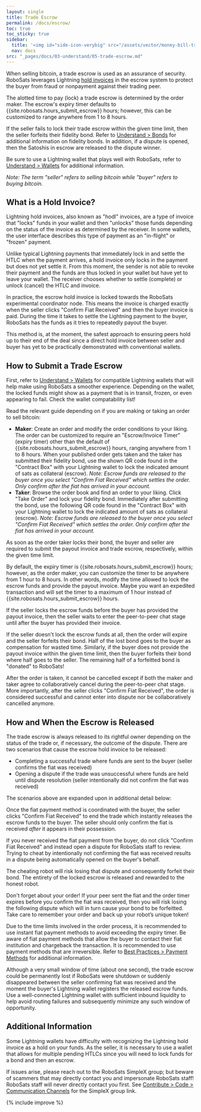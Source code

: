 ```yaml
---
layout: single
title: Trade Escrow
permalink: /docs/escrow/
toc: true
toc_sticky: true
sidebar:
  title: '<img id="side-icon-verybig" src="/assets/vector/money-bill-transfer.svg"/>Escrow'
  nav: docs
src: "_pages/docs/03-understand/05-trade-escrow.md"
---
```


When selling bitcoin, a trade escrow is used as an assurance of security. RoboSats leverages Lightning [hold invoices](https://github.com/lightningnetwork/lnd/pull/2022) in the escrow system to protect the buyer from fraud or nonpayment against their trading peer.

The alotted time to pay (lock) a trade escrow is determined by the order maker. The escrow's expiry timer defaults to {{site.robosats.hours_submit_escrow}} hours; however, this can be customized to range anywhere from 1 to 8 hours.

If the seller fails to lock their trade escrow within the given time limit, then the seller forfeits their fidelity bond. Refer to [Understand > Bonds](https://learn.robosats.com/docs/bonds/) for additional information on fidelity bonds. In addition, if a dispute is opened, then the Satoshis in escrow are released to the dispute winner.

Be sure to use a Lightning wallet that plays well with RoboSats, refer to [Understand > Wallets](https://learn.robosats.com/docs/wallets/) for additional information.

*Note: The term "seller" refers to selling bitcoin while "buyer" refers to buying bitcoin.*

## **What is a Hold Invoice?**

Lightning hold invoices, also known as "hodl" invoices, are a type of invoice that "locks" funds in your wallet and then "unlocks" those funds depending on the status of the invoice as determined by the receiver. In some wallets, the user interface describes this type of payment as an "in-flight" or "frozen" payment.

Unlike typical Lightning payments that immediately lock in and settle the HTLC when the payment arrives, a hold invoice only locks in the payment but does not yet settle it. From this moment, the sender is not able to revoke their payment and the funds are thus locked in your wallet but have yet to leave your wallet. The receiver chooses whether to settle (complete) or unlock (cancel) the HTLC and invoice.

In practice, the escrow hold invoice is locked towards the RoboSats experimental coordinator node. This means the invoice is charged exactly when the seller clicks "Confirm Fiat Received" and then the buyer invoice is paid. During the time it takes to settle the Lightning payment to the buyer, RoboSats has the funds as it tries to repeatedly payout the buyer.

This method is, at the moment, the safest approach to ensuring peers hold up to their end of the deal since a direct hold invoice between seller and buyer has yet to be practically demonstrated with conventional wallets.

## **How to Submit a Trade Escrow**

First, refer to [Understand > Wallets](https://learn.robosats.com/docs/wallets/) for compatible Lightning wallets that will help make using RoboSats a smoother experience. Depending on the wallet, the locked funds might show as a payment that is in transit, frozen, or even appearing to fail. Check the wallet compatability list!

Read the relevant guide depending on if you are making or taking an order to sell bitcoin:
* **Maker**: Create an order and modify the order conditions to your liking. The order can be customized to require an "Escrow/Invoice Timer" (expiry timer) other than the default of {{site.robosats.hours_submit_escrow}} hours, ranging anywhere from 1 to 8 hours. When your published order gets taken and the taker has submitted their fidelity bond, use the shown QR code found in the "Contract Box" with your Lightning wallet to lock the indicated amount of sats as collateral (escrow). *Note: Escrow funds are released to the buyer once you select "Confirm Fiat Received" which settles the order. Only confirm after the fiat has arrived in your account.*
* **Taker**: Browse the order book and find an order to your liking. Click "Take Order" and lock your fidelity bond. Immediately after submitting the bond, use the following QR code found in the "Contract Box" with your Lightning wallet to lock the indicated amount of sats as collateral (escrow). *Note: Escrow funds are released to the buyer once you select "Confirm Fiat Received" which settles the order. Only confirm after the fiat has arrived in your account.*

As soon as the order taker locks their bond, the buyer and seller are required to submit the payout invoice and trade escrow, respectively, within the given time limit.

By default, the expiry timer is {{site.robosats.hours_submit_escrow}} hours; however, as the order maker, you can customize the timer to be anywhere from 1 hour to 8 hours. In other words, modify the time allowed to lock the escrow funds and provide the payout invoice. Maybe you want an expedited transaction and will set the timer to a maximum of 1 hour instead of {{site.robosats.hours_submit_escrow}} hours.

If the seller locks the escrow funds before the buyer has provided the payout invoice, then the seller waits to enter the peer-to-peer chat stage until after the buyer has provided their invoice.

If the seller doesn't lock the escrow funds at all, then the order will expire and the seller forfeits their bond. Half of the lost bond goes to the buyer as compensation for wasted time. Similarly, if the buyer does not provide the payout invoice within the given time limit, then the buyer forfeits their bond where half goes to the seller. The remaining half of a forfeitted bond is "donated" to RoboSats!

After the order is taken, it cannot be cancelled except if both the maker and taker agree to collaboratively cancel during the peer-to-peer chat stage. More importantly, after the seller clicks "Confirm Fiat Received", the order is considered successful and cannot enter into dispute nor be collaboratively cancelled anymore.

## **How and When the Escrow is Released**

The trade escrow is always released to its rightful owner depending on the status of the trade or, if necessary, the outcome of the dispute. There are two scenarios that cause the escrow hold invoice to be released:
* Completing a successful trade where funds are sent to the buyer (seller confirms the fiat was received)
* Opening a dispute if the trade was unsuccessful where funds are held until dispute resolution (seller intentionally did not confirm the fiat was received)

The scenarios above are expanded upon in additional detail below:

Once the fiat payment method is coordinated with the buyer, the seller clicks "Confirm Fiat Received" to end the trade which instantly releases the escrow funds to the buyer. The seller should only confirm the fiat is received *after* it appears in their possession.

If you never received the fiat payment from the buyer, do not click "Confirm Fiat Received" and instead open a dispute for RoboSats staff to review. Trying to cheat by intentionally not confirming the fiat was received results in a dispute being automatically opened on the buyer's behalf.

The cheating robot will risk losing that dispute and consequently forfeit their bond. The entirety of the locked escrow is released and rewarded to the honest robot.

Don't forget about your order! If your peer sent the fiat and the order timer expires before you confirm the fiat was received, then you will risk losing the following dispute which will in turn cause your bond to be forfeitted. Take care to remember your order and back up your robot’s unique token!

Due to the time limits involved in the order process, it is recommended to use instant fiat payment methods to avoid exceeding the expiry timer. Be aware of fiat payment methods that allow the buyer to contact their fiat institution and chargeback the transaction. It is recommended to use payment methods that are irreversible. Refer to [Best Practices > Payment Methods](https://learn.robosats.com/docs/payment-methods/) for additional information.

Although a very small window of time (about one second), the trade escrow could be permanently lost if RoboSats were shutdown or suddenly disappeared between the seller confirming fiat was received and the moment the buyer's Lightning wallet registers the released escrow funds. Use a well-connected Lightning wallet with sufficient inbound liquidity to help avoid routing failures and subsequently minimize any such window of opportunity.

## **Additional Information**

Some Lightning wallets have difficulty with recognizing the Lightning hold invoice as a hold on your funds. As the seller, it is necessary to use a wallet that allows for multiple pending HTLCs since you will need to lock funds for a bond and then an escrow.

If issues arise, please reach out to the RoboSats SimpleX group; but beware of scammers that may directly contact you and impersonate RoboSats staff! RoboSats staff will never directly contact you first. See [Contribute > Code > Communication Channels](https://learn.robosats.com/contribute/code/#communication-channels) for the SimpleX group link.

{% include improve %}
